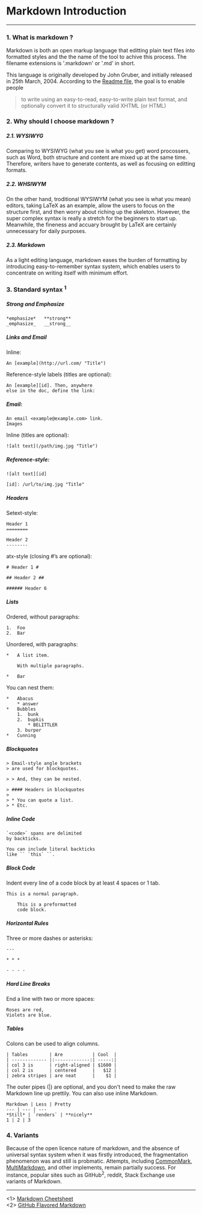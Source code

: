 # Markdown Introduction
----

### 1. What is markdown ? 

Markdown is both an open markup language that editting plain text files into formatted styles and the the name of the tool to achive this process. The filename extensions is '.markdown' or '.md' in short. 

This language is originally developed by John Gruber, and initially released in 25th March, 2004. According to the [Readme file](http://daringfireball.net/projects/markdown/), the goal is to enable people 
> to write using an easy-to-read, easy-to-write plain text format, and optionally convert it to structurally valid XHTML (or HTML)

### 2. Why should I choose markdown ? 

##### 2.1. WYSIWYG
Comparing to WYSIWYG (what you see is what you get) word procossers, such as Word, both structure and content are mixed up at the same time. Therefore, writers have to generate contents, as well as focusing on editting formats. 

##### 2.2. WHSIWYM
On the other hand, troditional WYSIWYM (what you see is what you mean) editors, taking LaTeX as an example, allow the users to focus on the structure first, and then worry about riching up the skeleton. However, the super complex syntax is really a stretch for the beginners to start up. Meanwhile, the fineness and accuary brought by LaTeX are certainly unnecessary for daily purposes.

##### 2.3. Markdown
As a light editing language, markdown eases the burden of formatting by introducing easy-to-remember syntax system, which enables users to concentrate on writing itself with minimum effort. 


### 3. Standard syntax <sup>1</sup>

##### Strong and Emphasize
    *emphasize*   **strong**
    _emphasize_   __strong__

##### Links and Email
Inline:

	An [example](http://url.com/ "Title")
Reference-style labels (titles are optional):

	An [example][id]. Then, anywhere
	else in the doc, define the link:

  [id]: http://example.com/  "Title"
##### Email:

	An email <example@example.com> link.
	Images
Inline (titles are optional):

	![alt text](/path/img.jpg "Title")
##### Reference-style:

	![alt text][id]

	[id]: /url/to/img.jpg "Title"
	
##### Headers

Setext-style:

	Header 1
	========

	Header 2
	--------
atx-style (closing #’s are optional):

	# Header 1 #

	## Header 2 ##

	###### Header 6
##### Lists
Ordered, without paragraphs:

	1.  Foo
	2.  Bar
Unordered, with paragraphs:

	*   A list item.

    	With multiple paragraphs.

	*   Bar
You can nest them:

	*   Abacus
	    * answer
	*   Bubbles
 	    1.  bunk
	    2.  bupkis
	        * BELITTLER
	    3. burper
	*   Cunning
##### Blockquotes
	> Email-style angle brackets
	> are used for blockquotes.

	> > And, they can be nested.

	> #### Headers in blockquotes
	> 
	> * You can quote a list.
	> * Etc.
##### Inline Code
	`<code>` spans are delimited
	by backticks.

	You can include literal backticks
	like `` `this` ``.
##### Block Code
Indent every line of a code block by at least 4 spaces or 1 tab.

	This is a normal paragraph.

  	    This is a preformatted
  	    code block.
##### Horizontal Rules
Three or more dashes or asterisks:

	---

	* * *

	- - - - 
##### Hard Line Breaks
End a line with two or more spaces:

	Roses are red,   
	Violets are blue.
	
##### Tables 
Colons can be used to align columns.

	| Tables        | Are           | Cool  |
	| ------------- |:-------------:| -----:|
	| col 3 is      | right-aligned | $1600 |
	| col 2 is      | centered      |   $12 |
	| zebra stripes | are neat      |    $1 |

The outer pipes (|) are optional, and you don't need to make the raw Markdown line up prettily. You can also use inline Markdown.

	Markdown | Less | Pretty
	--- | --- | ---
	*Still* | `renders` | **nicely**
	1 | 2 | 3
### 4. Variants

Because of the open licence nature of markdown, and the absence of universal syntax system when it was firstly introduced, the fragmentation phenomenon was and still is probmatic. Attempts, including [CommonMark](http://commonmark.org/), [MultiMarkdown](http://fletcherpenney.net/multimarkdown), and other implements, remain partially success. For instance, popular sites such as GitHub<sup>2</sup>, reddit, Stack Exchange use variants of Markdown. 


-----
<1> [Markdown Cheetsheet](https://github.com/adam-p/markdown-here/wiki/Markdown-Cheatsheet)  
<2> [GitHub Flavored Markdown](https://help.github.com/articles/github-flavored-markdown/)


